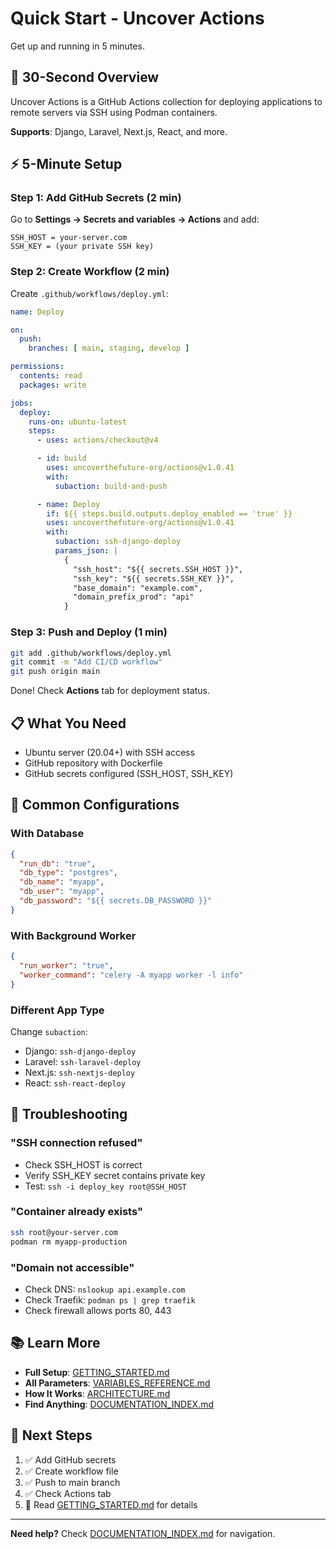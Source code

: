 # Quick Start - Uncover Actions

Get up and running in 5 minutes.

## 🚀 30-Second Overview

Uncover Actions is a GitHub Actions collection for deploying applications to remote servers via SSH using Podman containers.

**Supports**: Django, Laravel, Next.js, React, and more.

## ⚡ 5-Minute Setup

### Step 1: Add GitHub Secrets (2 min)

Go to **Settings → Secrets and variables → Actions** and add:

```
SSH_HOST = your-server.com
SSH_KEY = (your private SSH key)
```

### Step 2: Create Workflow (2 min)

Create `.github/workflows/deploy.yml`:

```yaml
name: Deploy

on:
  push:
    branches: [ main, staging, develop ]

permissions:
  contents: read
  packages: write

jobs:
  deploy:
    runs-on: ubuntu-latest
    steps:
      - uses: actions/checkout@v4

      - id: build
        uses: uncoverthefuture-org/actions@v1.0.41
        with:
          subaction: build-and-push

      - name: Deploy
        if: ${{ steps.build.outputs.deploy_enabled == 'true' }}
        uses: uncoverthefuture-org/actions@v1.0.41
        with:
          subaction: ssh-django-deploy
          params_json: |
            {
              "ssh_host": "${{ secrets.SSH_HOST }}",
              "ssh_key": "${{ secrets.SSH_KEY }}",
              "base_domain": "example.com",
              "domain_prefix_prod": "api"
            }
```

### Step 3: Push and Deploy (1 min)

```bash
git add .github/workflows/deploy.yml
git commit -m "Add CI/CD workflow"
git push origin main
```

Done! Check **Actions** tab for deployment status.

## 📋 What You Need

- Ubuntu server (20.04+) with SSH access
- GitHub repository with Dockerfile
- GitHub secrets configured (SSH_HOST, SSH_KEY)

## 🔧 Common Configurations

### With Database

```json
{
  "run_db": "true",
  "db_type": "postgres",
  "db_name": "myapp",
  "db_user": "myapp",
  "db_password": "${{ secrets.DB_PASSWORD }}"
}
```

### With Background Worker

```json
{
  "run_worker": "true",
  "worker_command": "celery -A myapp worker -l info"
}
```

### Different App Type

Change `subaction`:
- Django: `ssh-django-deploy`
- Laravel: `ssh-laravel-deploy`
- Next.js: `ssh-nextjs-deploy`
- React: `ssh-react-deploy`

## 🐛 Troubleshooting

### "SSH connection refused"
- Check SSH_HOST is correct
- Verify SSH_KEY secret contains private key
- Test: `ssh -i deploy_key root@SSH_HOST`

### "Container already exists"
```bash
ssh root@your-server.com
podman rm myapp-production
```

### "Domain not accessible"
- Check DNS: `nslookup api.example.com`
- Check Traefik: `podman ps | grep traefik`
- Check firewall allows ports 80, 443

## 📚 Learn More

- **Full Setup**: [GETTING_STARTED.md](GETTING_STARTED.md)
- **All Parameters**: [VARIABLES_REFERENCE.md](VARIABLES_REFERENCE.md)
- **How It Works**: [ARCHITECTURE.md](ARCHITECTURE.md)
- **Find Anything**: [DOCUMENTATION_INDEX.md](DOCUMENTATION_INDEX.md)

## 🎯 Next Steps

1. ✅ Add GitHub secrets
2. ✅ Create workflow file
3. ✅ Push to main branch
4. ✅ Check Actions tab
5. 📖 Read [GETTING_STARTED.md](GETTING_STARTED.md) for details

---

**Need help?** Check [DOCUMENTATION_INDEX.md](DOCUMENTATION_INDEX.md) for navigation.
